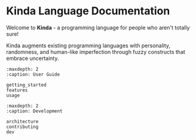 # Kinda Language Documentation

Welcome to **Kinda** - a programming language for people who aren't totally sure! 

Kinda augments existing programming languages with personality, randomness, and human-like imperfection through fuzzy constructs that embrace uncertainty.

```{toctree}
:maxdepth: 2
:caption: User Guide

getting_started
features
usage
```

```{toctree}
:maxdepth: 2
:caption: Development

architecture
contributing
dev
```
